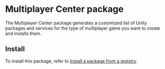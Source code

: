 # Multiplayer Center package

The Multiplayer Center package generates a customized list of Unity packages and services for the type of multiplayer game you want to create and installs them.

## Install 

To install this package, refer to [Install a package from a registry](https://docs.unity3d.com/Manual/upm-ui-install.html).
